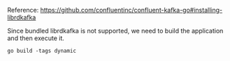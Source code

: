 Reference: https://github.com/confluentinc/confluent-kafka-go#installing-librdkafka

Since bundled librdkafka is not supported, we need to build the application and then execute it.

```
go build -tags dynamic
```

